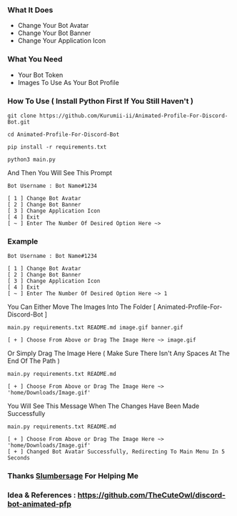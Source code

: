 ### What It Does
* Change Your Bot Avatar
* Change Your Bot Banner
* Change Your Application Icon

### What You Need
* Your Bot Token
* Images To Use As Your Bot Profile

### How To Use ( Install Python First If You Still Haven't )

```
git clone https://github.com/Kurumii-ii/Animated-Profile-For-Discord-Bot.git
```
```
cd Animated-Profile-For-Discord-Bot
```
```
pip install -r requirements.txt
```
```
python3 main.py
```
And Then You Will See This Prompt
```
Bot Username : Bot Name#1234

[ 1 ] Change Bot Avatar
[ 2 ] Change Bot Banner
[ 3 ] Change Application Icon
[ 4 ] Exit
[ ~ ] Enter The Number Of Desired Option Here ~>
```
### Example
```
Bot Username : Bot Name#1234

[ 1 ] Change Bot Avatar
[ 2 ] Change Bot Banner
[ 3 ] Change Application Icon
[ 4 ] Exit
[ ~ ] Enter The Number Of Desired Option Here ~> 1
```
You Can Either Move The Images Into The Folder [ Animated-Profile-For-Discord-Bot ]
```
main.py requirements.txt README.md image.gif banner.gif

[ + ] Choose From Above or Drag The Image Here ~> image.gif
```
Or
Simply Drag The Image Here ( Make Sure There Isn't Any Spaces At The End Of The Path )
```
main.py requirements.txt README.md

[ + ] Choose From Above or Drag The Image Here ~> 'home/Downloads/Image.gif'
```
You Will See This Message When The Changes Have Been Made Successfully
```
main.py requirements.txt README.md

[ + ] Choose From Above or Drag The Image Here ~> 'home/Downloads/Image.gif'
[ + ] Changed Bot Avatar Successfully, Redirecting To Main Menu In 5 Seconds
```

### Thanks [Slumbersage](https://github.com/slumbersage) For Helping Me
### Idea & References : https://github.com/TheCuteOwl/discord-bot-animated-pfp
